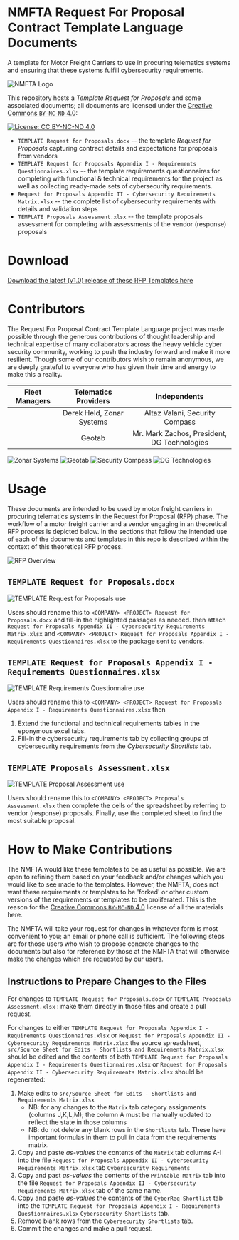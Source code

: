 # NMFTA Request For Proposal Contract Template Language Documents

A template for Motor Freight Carriers to use in procuring telematics systems and ensuring that these systems fulfill cybersecurity requirements.

![NMFTA Logo](https://raw.githubusercontent.com/nmfta-repo/nmfta-rfp_templates/master/media/image1.png)

This repository hosts a *Template Request for Proposals* and some associated documents; all documents are licensed under the [Creative Commons `BY-NC-ND` 4.0](https://creativecommons.org/licenses/by-nc-nd/4.0/):

[![License: CC BY-NC-ND 4.0](https://licensebuttons.net/l/by-nc-nd/4.0/80x15.png)](https://creativecommons.org/licenses/by-nc-nd/4.0/)

* `TEMPLATE Request for Proposals.docx` --  the template *Request for Proposals* capturing contract details and expectations for proposals from vendors
* `TEMPLATE Request for Proposals Appendix I - Requirements Questionnaires.xlsx` -- the template requirements questionnaires for completing with functional & technical requirements for the project as well as collecting ready-made sets of cybersecurity requirements.
* `Request for Proposals Appendix II - Cybersecurity Requirements Matrix.xlsx` -- the complete list of cybersecurity requirements with details and validation steps
* `TEMPLATE Proposals Assessment.xlsx` -- the template proposals assessment for completing with assessments of the vendor (response) proposals

# Download

[Download the latest (v1.0) release of these RFP Templates here](https://github.com/nmfta-repo/nmfta-rfp_templates/releases/download/v1.0/nmfta-rfp_templates-v1.0.zip)

# Contributors

The Request For Proposal Contract Template Language project was made possible through the generous contributions of
thought leadership and technical expertise of many collaborators across the heavy vehicle cyber security community,
working to push the industry forward and make it more resilient. Though some of our contributors wish to remain
anonymous, we are deeply grateful to everyone who has given their time and energy to make this a reality.


| **Fleet Managers**   | **Telematics Providers** | **Independents**                                                |
|:--------------------:|:------------------------:|:---------------------------------------------------------------:|
|                      | Derek Held, Zonar Systems| Altaz Valani, Security Compass                                  |
|                      | Geotab                   | Mr. Mark Zachos, President, DG Technologies                     |

![Zonar Systems](https://raw.githubusercontent.com/nmfta-repo/nmfta-rfp_templates/master/media/zonar-logo-RGB-750.png) ![Geotab](https://raw.githubusercontent.com/nmfta-repo/nmfta-rfp_templates/master/media/geotab-logo_full-colour-rgb_resized.png) ![Security Compass](https://raw.githubusercontent.com/nmfta-repo/nmfta-rfp_templates/master/media/securitycompass-logo-resized.jpg) ![DG Technologies](https://raw.githubusercontent.com/nmfta-repo/nmfta-rfp_templates/master/media/dg-logo.png)

# Usage

These documents are intended to be used by motor freight carriers in procuring telematics systems in the Request for Proposal (RFP) phase. The workflow of a motor freight carrier and a vendor engaging in an theoretical RFP process is depicted below. In the sections that follow the intended use of each of the documents and templates in this repo is described within the context of this theoretical RFP process.

![RFP Overview](https://raw.githubusercontent.com/nmfta-repo/nmfta-rfp_templates/master/media/overview.PNG)

## `TEMPLATE Request for Proposals.docx`

![TEMPLATE Request for Proposals use](https://raw.githubusercontent.com/nmfta-repo/nmfta-rfp_templates/master/media/template_rfp.PNG)

Users should rename this to `<COMPANY> <PROJECT> Request for Proposals.docx` and fill-in the highlighted passages as needed. then attach `Request for Proposals Appendix II - Cybersecurity Requirements Matrix.xlsx` and `<COMPANY> <PROJECT> Request for Proposals Appendix I - Requirements Questionnaires.xlsx` to the package sent to vendors.

## `TEMPLATE Request for Proposals Appendix I - Requirements Questionnaires.xlsx`

![TEMPLATE Requirements Questionnaire use](https://raw.githubusercontent.com/nmfta-repo/nmfta-rfp_templates/master/media/template_questionnaire.PNG)

Users should rename this to `<COMPANY> <PROJECT> Request for Proposals Appendix I - Requirements Questionnaires.xlsx` then

1. Extend the functional and technical requirements tables in the eponymous excel tabs.
2. Fill-in the cybersecurity requirements tab by collecting groups of cybersecurity requirements from the *Cybersecurity Shortlists* tab.

## `TEMPLATE Proposals Assessment.xlsx`

![TEMPLATE Proposal Assessment use](https://raw.githubusercontent.com/nmfta-repo/nmfta-rfp_templates/master/media/template_assessment.PNG)

Users should rename this to `<COMPANY> <PROJECT> Proposals Assessment.xlsx` then complete the cells of the spreadsheet by referring to vendor (response) proposals. Finally, use the completed sheet to find the most suitable proposal.

# How to Make Contributions

The NMFTA would like these templates to be as useful as possible. We are open to refining them based on your feedback and/or changes which you would like to see made to the templates. However, the NMFTA, does not want these requirements or templates to be 'forked' or other custom versions of the requirements or templates to be proliferated. This is the reason for the [Creative Commons `BY-NC-ND` 4.0](https://creativecommons.org/licenses/by-nc-nd/4.0/) license of all the materials here.

The NMFTA will take your request for changes in whatever form is most convenient to you; an email or phone call is sufficient. The following steps are for those users who wish to propose concrete changes to the documents but also for reference by those at the NMFTA that will otherwise make the changes which are requested by our users.

## Instructions to Prepare Changes to the Files

For changes to `TEMPLATE Request for Proposals.docx` or `TEMPLATE Proposals Assessment.xlsx` : make them directly in those files and create a pull request.

For changes to either `TEMPLATE Request for Proposals Appendix I - Requirements Questionnaires.xlsx` or `Request for Proposals Appendix II - Cybersecurity Requirements Matrix.xlsx` the source spreadsheet, `src/Source Sheet for Edits - Shortlists and Requirements Matrix.xlsx` should be edited and the contents of both `TEMPLATE Request for Proposals Appendix I - Requirements Questionnaires.xlsx` or `Request for Proposals Appendix II - Cybersecurity Requirements Matrix.xlsx` should be regenerated:

1. Make edits to `src/Source Sheet for Edits - Shortlists and Requirements Matrix.xlsx`
	* NB: for any changes to the `Matrix` tab category assignments (columns J,K,L,M); the column A must be manually updated to reflect the state in those columns
	* NB: do not delete any blank rows in the `Shortlists` tab. These have important formulas in them to pull in data from the requirements matrix.
3. Copy and paste _as-values_ the contents of the `Matrix` tab columns A-I into the file `Request for Proposals Appendix II - Cybersecurity Requirements Matrix.xlsx` tab `Cybersecurity Requirements`
4. Copy and past _as-values_ the contents of the `Printable Matrix` tab into the file `Request for Proposals Appendix II - Cybersecurity Requirements Matrix.xlsx` tab of the same name.
4. Copy and paste _as-values_ the contents of the `CyberReq Shortlist` tab into the `TEMPLATE Request for Proposals Appendix I - Requirements Questionnaires.xlsx` `Cybersecurity Shortlists` tab.
5. Remove blank rows from the `Cybersecurity Shortlists` tab.
6. Commit the changes and make a pull request.
